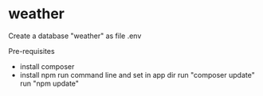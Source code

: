 # weather

Create a database "weather" as file .env

Pre-requisites
- install composer
- install npm
run command line and set in app dir 
run "composer update"
run "npm update"
